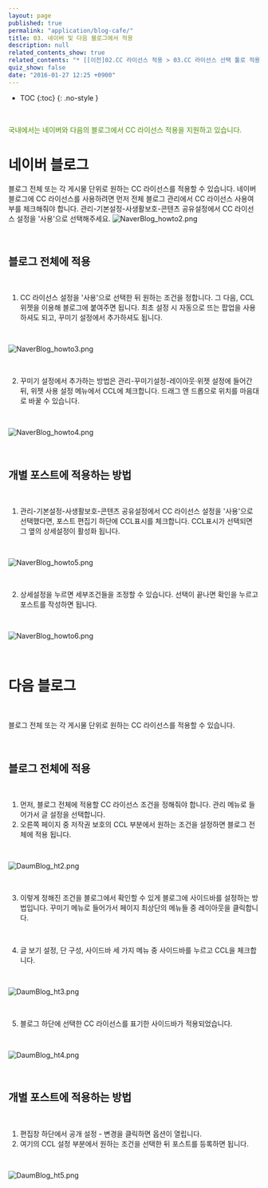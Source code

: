 ```yaml
---
layout: page
published: true
permalink: "application/blog-cafe/"
title: 03. 네이버 및 다음 블로그에서 적용
description: null
related_contents_show: true
related_contents: "* [[이전]02.CC 라이선스 적용 > 03.CC 라이선스 선택 툴로 적용](/application/by-chooser/)\n* [[다음]02.CC 라이선스 적용 > 05. 문서 프로그램에서 적용](/application/word-processors/)\n"
quiz_show: false
date: "2016-01-27 12:25 +0900"
---
```




* TOC
{:toc}
{: .no-style }

&nbsp;

<span style="color:#499100">국내에서는 네이버와 다음의 블로그에서 CC 라이선스 적용을 지원하고 있습니다.</span>

# 네이버 블로그
블로그 전체 또는 각 게시물 단위로 원하는 CC 라이선스를 적용할 수 있습니다.
네이버 블로그에 CC 라이선스를 사용하려면 먼저 전체 블로그 관리에서 CC 라이선스 사용여부를 체크해줘야 합니다. 
관리-기본설정-사생활보호-콘텐츠 공유설정에서 CC 라이선스 설정을 '사용'으로 선택해주세요.
![NaverBlog_howto2.png]({{site.baseurl}}/media/NaverBlog_howto2.png)

&nbsp;
 
## 블로그 전체에 적용
 
&nbsp;
 
1. CC 라이선스 설정을 '사용'으로 선택한 뒤 원하는 조건을 정합니다. 그 다음, CCL 위젯을 이용해 블로그에 붙여주면 됩니다. 최초 설정 시 자동으로 뜨는 팝업을 사용하셔도 되고, 꾸미기 설정에서 추가하셔도 됩니다.

&nbsp;

![NaverBlog_howto3.png]({{site.baseurl}}/media/NaverBlog_howto3.png)

&nbsp;
 
2. 꾸미기 설정에서 추가하는 방법은 관리-꾸미기설정-레이아웃·위젯 설정에 들어간 뒤, 위젯 사용 설정 메뉴에서 CCL에 체크합니다. 드래그 앤 드롭으로 위치를 마음대로 바꿀 수 있습니다. 

&nbsp;

![NaverBlog_howto4.png]({{site.baseurl}}/media/NaverBlog_howto4.png)

&nbsp;

## 개별 포스트에 적용하는 방법

&nbsp;

1. 관리-기본설정-사생활보호-콘텐츠 공유설정에서 CC 라이선스 설정을 '사용'으로 선택했다면, 포스트 편집기 하단에 CCL표시를 체크합니다. 
CCL표시가 선택되면 그 옆의 상세설정이 활성화 됩니다.

&nbsp;

![NaverBlog_howto5.png]({{site.baseurl}}/media/NaverBlog_howto5.png)

&nbsp;

2. 상세설정을 누르면 세부조건들을 조정할 수 있습니다. 선택이 끝나면 확인을 누르고 포스트를 작성하면 됩니다. 

&nbsp;

![NaverBlog_howto6.png]({{site.baseurl}}/media/NaverBlog_howto6.png)

&nbsp;

# 다음 블로그

&nbsp;

블로그 전체 또는 각 게시물 단위로 원하는 CC 라이선스를 적용할 수 있습니다.

&nbsp;

## 블로그 전체에 적용

&nbsp;

1. 먼저, 블로그 전체에 적용할 CC 라이선스 조건을 정해줘야 합니다. 관리 메뉴로 들어가서 글 설정을 선택합니다.
2. 오른쪽 페이지 중 저작권 보호의 CCL 부분에서 원하는 조건을 설정하면 블로그 전체에 적용 됩니다. 

&nbsp;

![DaumBlog_ht2.png]({{site.baseurl}}/media/DaumBlog_ht2.png)

&nbsp;

3. 이렇게 정해진 조건을 블로그에서 확인할 수 있게 블로그에 사이드바를 설정하는 방법입니다. 꾸미기 메뉴로 들어가서 페이지 최상단의 메뉴들 중 레이아웃을 클릭합니다.

&nbsp;

4. 글 보기 설정, 단 구성, 사이드바 세 가지 메뉴 중 사이드바를 누르고 CCL을 체크합니다. 

&nbsp;

![DaumBlog_ht3.png]({{site.baseurl}}/media/DaumBlog_ht3.png)

&nbsp;

5. 블로그 하단에 선택한 CC 라이선스를 표기한 사이드바가 적용되었습니다.

&nbsp;

![DaumBlog_ht4.png]({{site.baseurl}}/media/DaumBlog_ht4.png)

&nbsp;

## 개별 포스트에 적용하는 방법

&nbsp;

1. 편집창 하단에서 공개 설정 - 변경을 클릭하면 옵션이 열립니다.
2. 여기의 CCL 설정 부분에서 원하는 조건을 선택한 뒤 포스트를 등록하면 됩니다.

&nbsp;

![DaumBlog_ht5.png]({{site.baseurl}}/media/DaumBlog_ht5.png)
